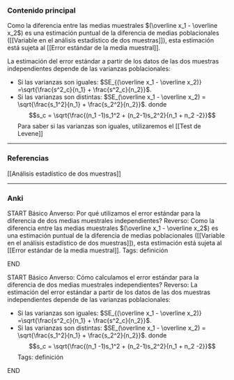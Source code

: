 ### Contenido principal

Como la diferencia entre las medias muestrales $(\overline x_1 - \overline x_2$) es una estimación puntual de la diferencia de medias poblacionales ([[Variable en el análisis estadístico de dos muestras]]), esta estimación está sujeta al [[Error estándar de la media muestral]].

La estimación del error estándar a partir de los datos de las dos muestras independientes depende de las varianzas poblacionales:
- Si las varianzas son iguales: $SE_{(\overline x_1 - \overline x_2)} =\sqrt{\frac{s^2_c}{n_1} + \frac{s^2_c}{n_2}}$.
- Si las varianzas son distintas: $SE_(\overline x_1 - \overline x_2) = \sqrt{\frac{s_1^2}{n_1} + \frac{s_2^2}{n_2}}$.
donde
$$s_c = \sqrt{\frac{(n_1 -1)s_1^2 + (n_2-1)s_2^2}{n_1 + n_2 -2}}$$
Para saber si las varianzas son iguales, utilizaremos el [[Test de Levene]]

--- 
### Referencias

[[Análisis estadístico de dos muestras]]

---
### Anki

START
Básico
Anverso: Por qué utilizamos el error estándar para la diferencia de dos medias muestrales independientes?
Reverso: Como la diferencia entre las medias muestrales $(\overline x_1 - \overline x_2$) es una estimación puntual de la diferencia de medias poblacionales ([[Variable en el análisis estadístico de dos muestras]]), esta estimación está sujeta al [[Error estándar de la media muestral]].
Tags: definición
<!--ID: 1704379117320-->
END

START
Básico
Anverso: Cómo calculamos el error estándar para la diferencia de dos medias muestrales independientes?
Reverso: La estimación del error estándar a partir de los datos de las dos muestras independientes depende de las varianzas poblacionales:
- Si las varianzas son iguales: $SE_{(\overline x_1 - \overline x_2)} =\sqrt{\frac{s^2_c}{n_1} + \frac{s^2_c}{n_2}}$.
- Si las varianzas son distintas: $SE_(\overline x_1 - \overline x_2) = \sqrt{\frac{s_1^2}{n_1} + \frac{s_2^2}{n_2}}$.
donde
$$s_c = \sqrt{\frac{(n_1 -1)s_1^2 + (n_2-1)s_2^2}{n_1 + n_2 -2}}$$
Tags: definición
<!--ID: 1704379117325-->
END